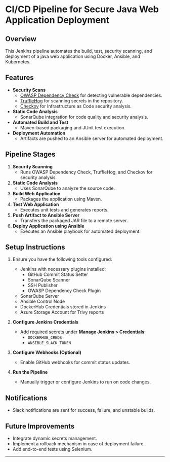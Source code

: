 # CI/CD Pipeline for Secure Java Web Application Deployment

## Overview
This Jenkins pipeline automates the build, test, security scanning, and deployment of a  java web application using Docker, Ansible, and Kubernetes.

## Features
- **Security Scans**
  - [OWASP Dependency Check](https://jeremylong.github.io/DependencyCheck/) for detecting vulnerable dependencies.
  - [TruffleHog](https://github.com/trufflesecurity/trufflehog) for scanning secrets in the repository.
  - [Checkov](https://www.checkov.io/) for Infrastructure as Code security analysis.
- **Static Code Analysis**
  - SonarQube integration for code quality and security analysis.
- **Automated Build and Test**
  - Maven-based packaging and JUnit test execution.
- **Deployment Automation**
  - Artifacts are pushed to an Ansible server for automated deployment.

## Pipeline Stages
1. **Security Scanning**
   - Runs OWASP Dependency Check, TruffleHog, and Checkov for security analysis.
2. **Static Code Analysis**
   - Uses SonarQube to analyze the source code.
3. **Build Web Application**
   - Packages the application using Maven.
4. **Test Web Application**
   - Executes unit tests and generates reports.
5. **Push Artifact to Ansible Server**
   - Transfers the packaged JAR file to a remote server.
6. **Deploy Application using Ansible**
   - Executes an Ansible playbook for automated deployment.

## Setup Instructions
1. Ensure you have the following tools configured:
   - Jenkins with necessary plugins installed:
     - GitHub Commit Status Setter
     - SonarQube Scanner
     - SSH Publisher
     - OWASP Dependency Check Plugin
   - SonarQube Server
   - Ansible Control Node
   - DockerHub Credentials stored in Jenkins
   - Azure Storage Account for Trivy reports

2. **Configure Jenkins Credentials**
   - Add required secrets under **Manage Jenkins > Credentials**:
     - `DOCKERHUB_CREDS`
     - `ANSIBLE_SLACK_TOKEN`

3. **Configure Webhooks (Optional)**
   - Enable GitHub webhooks for commit status updates.

4. **Run the Pipeline**
   - Manually trigger or configure Jenkins to run on code changes.

## Notifications
- Slack notifications are sent for success, failure, and unstable builds.

## Future Improvements
- Integrate dynamic secrets management.
- Implement a rollback mechanism in case of deployment failure.
- Add end-to-end tests using Selenium.

---
